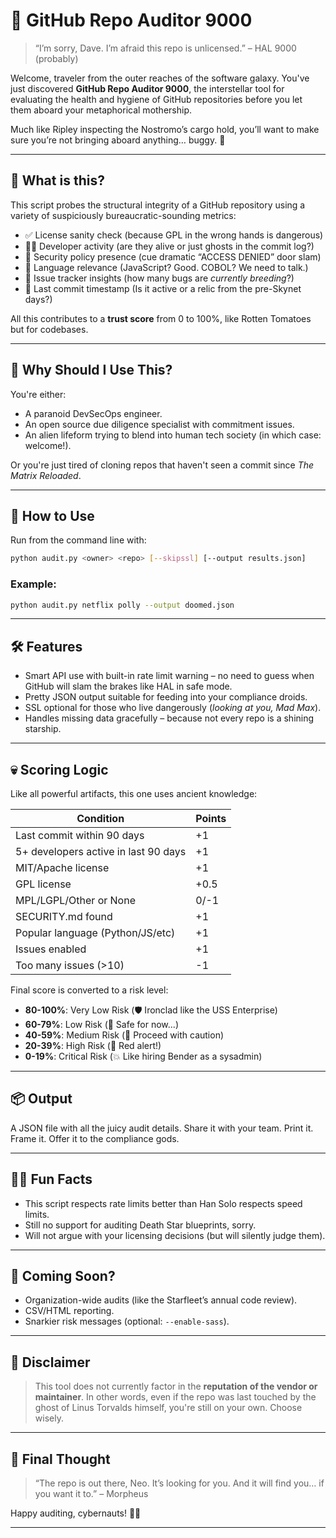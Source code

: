 # 🤖 GitHub Repo Auditor 9000

> “I’m sorry, Dave. I’m afraid this repo is unlicensed.” – HAL 9000 (probably)

Welcome, traveler from the outer reaches of the software galaxy. You've just discovered **GitHub Repo Auditor 9000**, the interstellar tool for evaluating the health and hygiene of GitHub repositories before you let them aboard your metaphorical mothership.

Much like Ripley inspecting the Nostromo’s cargo hold, you’ll want to make sure you’re not bringing aboard anything… buggy. 🚀

---

## 🚀 What is this?

This script probes the structural integrity of a GitHub repository using a variety of suspiciously bureaucratic-sounding metrics:

- ✅ License sanity check (because GPL in the wrong hands is dangerous)
- 🧽‍♂️ Developer activity (are they alive or just ghosts in the commit log?)
- 🔐 Security policy presence (cue dramatic “ACCESS DENIED” door slam)
- 🧠 Language relevance (JavaScript? Good. COBOL? We need to talk.)
- 🐞 Issue tracker insights (how many bugs are *currently breeding*?)
- 📅 Last commit timestamp (Is it active or a relic from the pre-Skynet days?)

All this contributes to a **trust score** from 0 to 100%, like Rotten Tomatoes but for codebases.

---

## 🎯 Why Should I Use This?

You're either:

- A paranoid DevSecOps engineer.
- An open source due diligence specialist with commitment issues.
- An alien lifeform trying to blend into human tech society (in which case: welcome!).

Or you're just tired of cloning repos that haven't seen a commit since *The Matrix Reloaded*.

---

## 🧪 How to Use

Run from the command line with:

```bash
python audit.py <owner> <repo> [--skipssl] [--output results.json]
```

### Example:

```bash
python audit.py netflix polly --output doomed.json
```

---

## 🛠 Features

- Smart API use with built-in rate limit warning – no need to guess when GitHub will slam the brakes like HAL in safe mode.
- Pretty JSON output suitable for feeding into your compliance droids.
- SSL optional for those who live dangerously (*looking at you, Mad Max*).
- Handles missing data gracefully – because not every repo is a shining starship.

---

## 💀 Scoring Logic

Like all powerful artifacts, this one uses ancient knowledge:

| Condition                            | Points |
| ------------------------------------ | ------ |
| Last commit within 90 days           | +1     |
| 5+ developers active in last 90 days | +1     |
| MIT/Apache license                   | +1     |
| GPL license                          | +0.5   |
| MPL/LGPL/Other or None               | 0/-1   |
| SECURITY.md found                    | +1     |
| Popular language (Python/JS/etc)     | +1     |
| Issues enabled                       | +1     |
| Too many issues (>10)                | -1     |

Final score is converted to a risk level:

- **80-100%**: Very Low Risk (🛡️ Ironclad like the USS Enterprise)
- **60-79%**: Low Risk (🚀 Safe for now\...)
- **40-59%**: Medium Risk (🤔 Proceed with caution)
- **20-39%**: High Risk (🚨 Red alert!)
- **0-19%**: Critical Risk (💥 Like hiring Bender as a sysadmin)

---

## 📦 Output

A JSON file with all the juicy audit details. Share it with your team. Print it. Frame it. Offer it to the compliance gods.

---

## 🧙‍♂️ Fun Facts

- This script respects rate limits better than Han Solo respects speed limits.
- Still no support for auditing Death Star blueprints, sorry.
- Will not argue with your licensing decisions (but will silently judge them).

---

## 💫 Coming Soon?

- Organization-wide audits (like the Starfleet’s annual code review).
- CSV/HTML reporting.
- Snarkier risk messages (optional: `--enable-sass`).

---

## 🧼 Disclaimer

> This tool does not currently factor in the **reputation of the vendor or maintainer**. In other words, even if the repo was last touched by the ghost of Linus Torvalds himself, you're still on your own. Choose wisely.

---

## 🧠 Final Thought

> “The repo is out there, Neo. It’s looking for you. And it will find you… if you want it to.” – Morpheus

Happy auditing, cybernauts! 📂🚀

---

